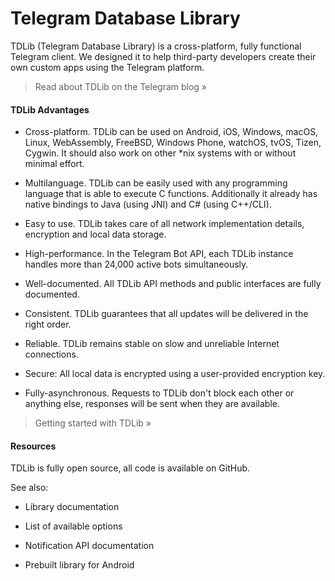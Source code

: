 # Telegram Database Library

TDLib (Telegram Database Library) is a cross-platform, fully functional Telegram client. We designed it to help third-party developers create their own custom apps using the Telegram platform.

> Read about TDLib on the Telegram blog »

#### TDLib Advantages

- Cross-platform. TDLib can be used on Android, iOS, Windows, macOS, Linux, WebAssembly, FreeBSD, Windows Phone, watchOS, tvOS, Tizen, Cygwin. It should also work on other *nix systems with or without minimal effort.

- Multilanguage. TDLib can be easily used with any programming language that is able to execute C functions. Additionally it already has native bindings to Java (using JNI) and C# (using C++/CLI).

- Easy to use. TDLib takes care of all network implementation details, encryption and local data storage.

- High-performance. In the Telegram Bot API, each TDLib instance handles more than 24,000 active bots simultaneously.

- Well-documented. All TDLib API methods and public interfaces are fully documented.

- Consistent. TDLib guarantees that all updates will be delivered in the right order.

- Reliable. TDLib remains stable on slow and unreliable Internet connections.

- Secure: All local data is encrypted using a user-provided encryption key.

- Fully-asynchronous. Requests to TDLib don't block each other or anything else, responses will be sent when they are available.

> Getting started with TDLib »

#### Resources

TDLib is fully open source, all code is available on GitHub.

See also:

- Library documentation

- List of available options

- Notification API documentation

- Prebuilt library for Android

